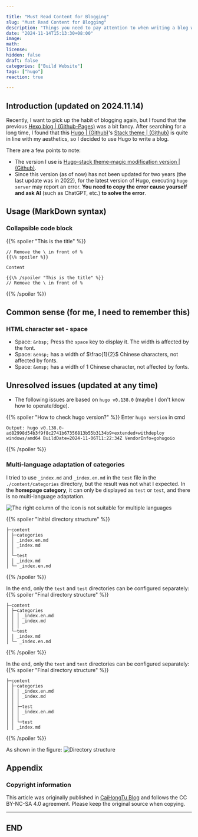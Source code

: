 ```yaml
---

title: "Must Read Content for Blogging"
slug: "Must Read Content for Blogging"
description: "Things you need to pay attention to when writing a blog with Hugo."
date: "2024-11-14T15:13:30+08:00"
image: 
math: 
license: 
hidden: false
draft: false 
categories: ["Build Website"]
tags: ["hugo"]
reaction: true

---
```


## Introduction (updated on 2024.11.14)
Recently, I want to pick up the habit of blogging again, but I found that the previous [Hexo blog | (Github-Pages)](https://rento666.github.io) was a bit fancy. After searching for a long time, I found that this [Hugo | (Github)](https://github.com/gohugoio/hugo)'s [Stack theme | (Github)](https://github.com/CaiJimmy/hugo-theme-stack) is quite in line with my aesthetics, so I decided to use Hugo to write a blog.

There are a few points to note:
* The version I use is [Hugo-stack theme-magic modification version | (Github)](https://github.com/Mantyke/Hugo-stack-theme-mod).
* Since this version (as of now) has not been updated for two years (the last update was in 2022), for the latest version of Hugo, executing `hugo server` may report an error. **You need to copy the error cause yourself and ask AI** (such as ChatGPT, etc.) **to solve the error**.

## Usage (MarkDown syntax)
### Collapsible code block

{{% spoiler "This is the title" %}}
```
// Remove the \ in front of %
{{\% spoiler %}}

Content

{{\% /spoiler "This is the title" %}}
// Remove the \ in front of %
```
{{% /spoiler %}}

## Common sense (for me, I need to remember this)

### HTML character set - space

* Space: `&nbsp;` Press the `space` key to display it. The width is affected by the font.
* Space: `&ensp;` has a width of $\frac{1}{2}$ Chinese characters, not affected by fonts.
* Space: `&emsp;` has a width of 1 Chinese character, not affected by fonts.

## Unresolved issues (updated at any time)

* The following issues are based on `hugo v0.138.0` (maybe I don't know how to operate/doge).

{{% spoiler "How to check hugo version?" %}}
Enter `hugo version` in cmd

```
Output: hugo v0.138.0-ad82998d54b3f9f8c2741b67356813b55b3134b9+extended+withdeploy windows/amd64 BuildDate=2024-11-06T11:22:34Z VendorInfo=gohugoio
```
{{% /spoiler %}}

### Multi-language adaptation of categories

I tried to use `_index.md` and `_index.en.md` in the `test` file in the `./content/categories` directory, but the result was not what I expected. In the **homepage category**, it can only be displayed as `test` or `test`, and there is no multi-language adaptation.

![The right column of the icon is not suitable for multiple languages](https://s2.loli.net/2024/11/14/wJNV8LWTyKCSsom.png)

{{% spoiler "Initial directory structure" %}}
```
├─content
│ ├─categories
│ │ _index.en.md
│ │ _index.md
│ │
│ └─test
│ │ _index.md
│ └─ _index.en.md
```
{{% /spoiler %}}

In the end, only the `test` and `test` directories can be configured separately:
{{% spoiler "Final directory structure" %}}
```
├─content
│ ├─categories
│ │ │ _index.en.md
│ │ │ _index.md
│ │ │
│ └─test
│ │ _index.md
│ └─ _index.en.md
```
{{% /spoiler %}}

In the end, only the `test` and `test` directories can be configured separately:
{{% spoiler "Final directory structure" %}}
```
├─content
│ ├─categories
│ │ │ _index.en.md
│ │ │ _index.md
│ │ │
│ │ ├─test
│ │ │ _index.en.md
│ │ │
│ │ └─test
│ │ _index.md
```
{{% /spoiler %}}

As shown in the figure:
![Directory structure](https://s2.loli.net/2024/11/14/ps4S2Jmn9IbtArC.png)

## Appendix

### Copyright information

This article was originally published in [CaiHongTu Blog](https://caihongtu.asia) and follows the CC BY-NC-SA 4.0 agreement. Please keep the original source when copying.

---
## END